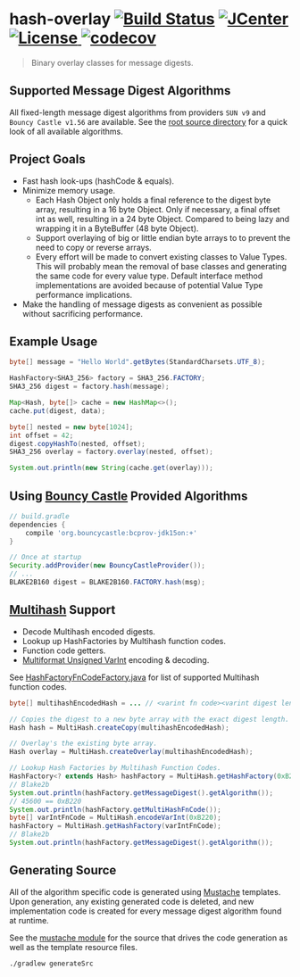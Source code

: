 # hash-overlay [![Build Status](https://travis-ci.org/comodal/hash-overlay.svg)](https://travis-ci.org/comodal/hash-overlay) [![JCenter](https://api.bintray.com/packages/comodal/libraries/hash-overlay/images/download.svg) ](https://bintray.com/comodal/libraries/hash-overlay/_latestVersion) [![License](http://img.shields.io/badge/license-Apache--2-blue.svg?style=flat) ](LICENSE) [![codecov](https://codecov.io/gh/comodal/hash-overlay/branch/master/graph/badge.svg)](https://codecov.io/gh/comodal/hash-overlay)

> Binary overlay classes for message digests.

## Supported Message Digest Algorithms

All fixed-length message digest algorithms from providers `SUN v9` and `Bouncy Castle v1.56` are available.  See the [root source directory](src/systems.comodal.hash_overlay/java/systems/comodal/hash) for a quick look of all available algorithms.

## Project Goals

* Fast hash look-ups (hashCode & equals).
* Minimize memory usage.
  * Each Hash Object only holds a final reference to the digest byte array, resulting in a 16 byte Object.  Only if necessary, a final offset int as well, resulting in a 24 byte Object.  Compared to being lazy and wrapping it in a ByteBuffer (48 byte Object).
  * Support overlaying of big or little endian byte arrays to to prevent the need to copy or reverse arrays.
  * Every effort will be made to convert existing classes to Value Types.  This will probably mean the removal of base classes and generating the same code for every value type.  Default interface method implementations are avoided because of potential Value Type performance implications.
* Make the handling of message digests as convenient as possible without sacrificing performance.

## Example Usage

```java
byte[] message = "Hello World".getBytes(StandardCharsets.UTF_8);

HashFactory<SHA3_256> factory = SHA3_256.FACTORY;
SHA3_256 digest = factory.hash(message);

Map<Hash, byte[]> cache = new HashMap<>();
cache.put(digest, data);

byte[] nested = new byte[1024];
int offset = 42;
digest.copyHashTo(nested, offset);
SHA3_256 overlay = factory.overlay(nested, offset);

System.out.println(new String(cache.get(overlay)));
```

## Using [Bouncy Castle](https://www.bouncycastle.org/) Provided Algorithms

```groovy
// build.gradle
dependencies {
    compile 'org.bouncycastle:bcprov-jdk15on:+'
}
```

```java
// Once at startup
Security.addProvider(new BouncyCastleProvider());
// ...
BLAKE2B160 digest = BLAKE2B160.FACTORY.hash(msg);

```

## [Multihash](https://github.com/multiformats/multihash) Support

* Decode Multihash encoded digests.
* Lookup up HashFactories by Multihash function codes.
* Function code getters.
* [Multiformat Unsigned VarInt](https://github.com/multiformats/unsigned-varint) encoding & decoding.

See [HashFactoryFnCodeFactory.java](src/systems.comodal.hash_overlay/java/systems/comodal/hash/multihash/HashFactoryFnCodeFactory.java#L15) for list of supported Multihash function codes.

```java
byte[] multihashEncodedHash = ... // <varint fn code><varint digest length><digest>

// Copies the digest to a new byte array with the exact digest length.
Hash hash = MultiHash.createCopy(multihashEncodedHash);

// Overlay's the existing byte array.
Hash overlay = MultiHash.createOverlay(multihashEncodedHash);

// Lookup Hash Factories by Multihash Function Codes.
HashFactory<? extends Hash> hashFactory = MultiHash.getHashFactory(0xB220);
// Blake2b
System.out.println(hashFactory.getMessageDigest().getAlgorithm());
// 45600 == 0xB220
System.out.println(hashFactory.getMultiHashFnCode());
byte[] varIntFnCode = MultiHash.encodeVarInt(0xB220);
hashFactory = MultiHash.getHashFactory(varIntFnCode);
// Blake2b
System.out.println(hashFactory.getMessageDigest().getAlgorithm());
```

## Generating Source

All of the algorithm specific code is generated using [Mustache](https://github.com/spullara/mustache.java) templates.  Upon generation, any existing generated code is deleted, and new implementation code is created for every message digest algorithm found at runtime.

See the [mustache module](src/mustache) for the source that drives the code generation as well as the template resource files.

```bash
./gradlew generateSrc
```

